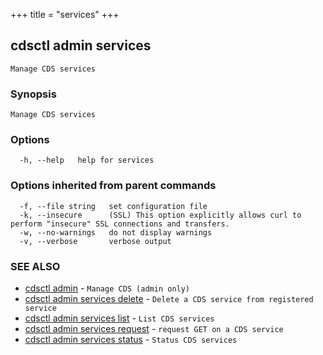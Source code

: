 +++
title = "services"
+++
## cdsctl admin services

`Manage CDS services`

### Synopsis

`Manage CDS services`

### Options

```
  -h, --help   help for services
```

### Options inherited from parent commands

```
  -f, --file string   set configuration file
  -k, --insecure      (SSL) This option explicitly allows curl to perform "insecure" SSL connections and transfers.
  -w, --no-warnings   do not display warnings
  -v, --verbose       verbose output
```

### SEE ALSO

* [cdsctl admin](/manual/components/cdsctl/admin/)	 - `Manage CDS (admin only)`
* [cdsctl admin services delete](/manual/components/cdsctl/admin/services/delete/)	 - `Delete a CDS service from registered service`
* [cdsctl admin services list](/manual/components/cdsctl/admin/services/list/)	 - `List CDS services`
* [cdsctl admin services request](/manual/components/cdsctl/admin/services/request/)	 - `request GET on a CDS service`
* [cdsctl admin services status](/manual/components/cdsctl/admin/services/status/)	 - `Status CDS services`

